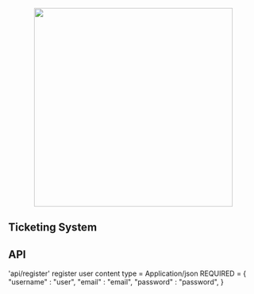 <p align="center"><a ><img src="https://raw.githubusercontent.com/laravel/art/master/logo-lockup/5%20SVG/2%20CMYK/1%20Full%20Color/laravel-logolockup-cmyk-red.svg" width="400"></a></p>


## Ticketing System

## API
'api/register' 
register user 
    content type = Application/json
    REQUIRED = {
                    "username" : "user",
                    "email" : "email",
                    "password" : "password",
    }


